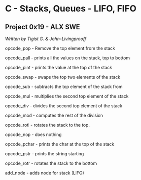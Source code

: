 # C - Stacks, Queues - LIFO, FIFO
## Project 0x19 - ALX SWE

_Written by Tigist G. & John-Livingprooff_

opcode_pop - Remove the top element from the stack

opcode_pall - prints all the values on the stack, top to bottom

opcode_pint - prints the value at the top of the stack

 opcode_swap - swaps the top two elements of the stack

 opcode_sub - subtracts the top element of the stack from

opcode_mul - multiplies the second top element of the stack

opcode_div - divides the second top element of the stack

opcode_mod - computes the rest of the division

opcode_rotl - rotates the stack to the top.

 opcode_nop - does nothing

 opcode_pchar - prints the char at the top of the stack

opcode_pstr - prints the string starting

opcode_rotr - rotates the stack to the bottom

add_node - adds node for stack (LIFO)
